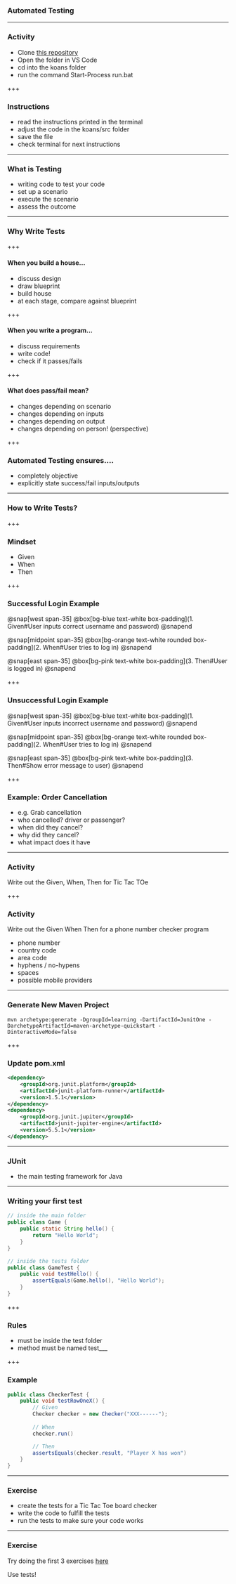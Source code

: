### Automated Testing

---

### Activity

- Clone [this repository](https://github.com/matyb/java-koans)
- Open the folder in VS Code
- cd into the <span class="text-blue">koans</span> folder
- run the command <span class="text-blue">Start-Process run.bat</span>

+++

### Instructions

- read the instructions printed in the terminal
- adjust the code in the <span class="text-blue">koans/src</span> folder
- save the file
- check terminal for next instructions

---

### What is Testing

- writing code to test your code
- set up a scenario
- execute the scenario
- assess the outcome

---

### Why Write Tests

+++

#### When you build a house...

- discuss design
- draw blueprint
- build house
- at each stage, compare against blueprint

+++

#### When you write a program...

- discuss requirements
- write code!
- check if it passes/fails

+++

#### What does pass/fail mean?

- changes depending on scenario
- changes depending on inputs
- changes depending on output
- changes depending on person! (perspective)

+++

### Automated Testing ensures....

- completely objective
- explicitly state success/fail inputs/outputs

---

### How to Write Tests?

+++

### Mindset

- Given
- When
- Then

+++

### Successful Login Example

@snap[west span-35]
@box[bg-blue text-white box-padding](1. Given#User inputs correct username and password)
@snapend

@snap[midpoint span-35]
@box[bg-orange text-white rounded box-padding](2. When#User tries to log in)
@snapend

@snap[east span-35]
@box[bg-pink text-white box-padding](3. Then#User is logged in)
@snapend

+++

### Unsuccessful Login Example

@snap[west span-35]
@box[bg-blue text-white box-padding](1. Given#User inputs incorrect username and password)
@snapend

@snap[midpoint span-35]
@box[bg-orange text-white rounded box-padding](2. When#User tries to log in)
@snapend

@snap[east span-35]
@box[bg-pink text-white box-padding](3. Then#Show error message to user)
@snapend

+++

### Example: Order Cancellation 

- e.g. Grab cancellation
- who cancelled? driver or passenger?
- when did they cancel?
- why did they cancel?
- what impact does it have

---

### Activity

Write out the Given, When, Then for Tic Tac TOe

+++

### Activity

Write out the Given When Then for a phone number checker program

- phone number
- country code
- area code
- hyphens / no-hypens
- spaces
- possible mobile providers

---

### Generate New Maven Project

```
mvn archetype:generate -DgroupId=learning -DartifactId=JunitOne -DarchetypeArtifactId=maven-archetype-quickstart -DinteractiveMode=false
```

+++

### Update pom.xml

```xml
<dependency>
    <groupId>org.junit.platform</groupId>
    <artifactId>junit-platform-runner</artifactId>
    <version>1.5.1</version>
</dependency>
<dependency>
    <groupId>org.junit.jupiter</groupId>
    <artifactId>junit-jupiter-engine</artifactId>
    <version>5.5.1</version>
</dependency>
```

---

### JUnit

- the main testing framework for Java

---

### Writing your first test

```java
// inside the main folder
public class Game {
    public static String hello() {
        return "Hello World";
    }
}
```

```java
// inside the tests folder
public class GameTest {
    public void testHello() {
        assertEquals(Game.hello(), "Hello World");
    }
}
```

+++

### Rules

- must be inside the <span class="text-blue">test</span> folder
- method must be named <span class="text-blue">test___</span>

+++

### Example

```java
public class CheckerTest {
    public void testRowOneX() {
        // Given
        Checker checker = new Checker("XXX------");
        
        // When
        checker.run()

        // Then
        assertsEquals(checker.result, "Player X has won")
    }
}
```

---

### Exercise

- create the tests for a Tic Tac Toe board checker
- write the code to fulfill the tests
- run the tests to make sure your code works

---

### Exercise

Try doing the first 3 exercises [here](https://projecteuler.net/archives)

Use tests!














